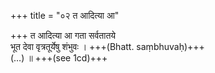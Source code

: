 +++
title = "०२ त आदित्या आ"

+++
त आदित्या आ गता सर्वतातये  
भूत देवा वृत्रतूर्येषु शंभुवः । +++(Bhatt. saṃbhuvaḥ)+++  
(…) ॥ +++(see 1cd)+++